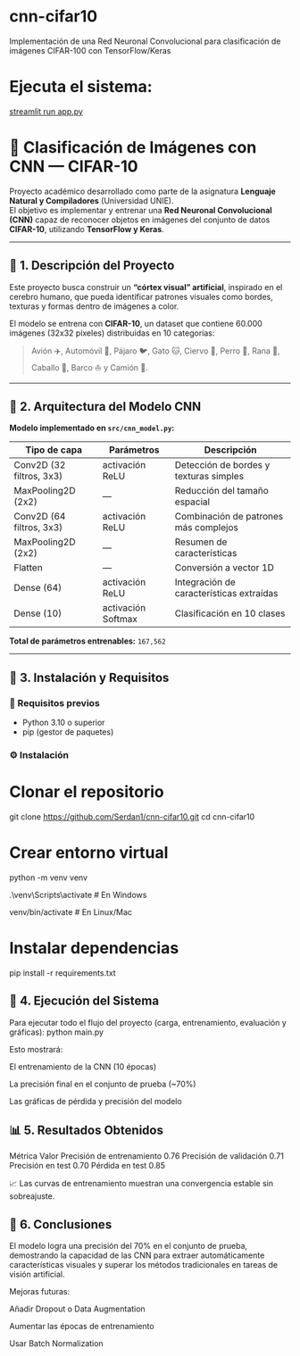 # cnn-cifar10
Implementación de una Red Neuronal Convolucional para clasificación de imágenes CIFAR-100 con TensorFlow/Keras

# Ejecuta el sistema:

[streamlit run app.py](https://cnn-cifar10-gksz6dmdjwxwrydjlsx2rp.streamlit.app/)


# 🧠 Clasificación de Imágenes con CNN — CIFAR-10

Proyecto académico desarrollado como parte de la asignatura **Lenguaje Natural y Compiladores** (Universidad UNIE).  
El objetivo es implementar y entrenar una **Red Neuronal Convolucional (CNN)** capaz de reconocer objetos en imágenes del conjunto de datos **CIFAR-10**, utilizando **TensorFlow y Keras**.

---

## 🚀 1. Descripción del Proyecto

Este proyecto busca construir un **“córtex visual” artificial**, inspirado en el cerebro humano, que pueda identificar patrones visuales como bordes, texturas y formas dentro de imágenes a color.

El modelo se entrena con **CIFAR-10**, un dataset que contiene 60.000 imágenes (32x32 píxeles) distribuidas en 10 categorías:
> Avión ✈️, Automóvil 🚗, Pájaro 🐦, Gato 🐱, Ciervo 🦌, Perro 🐶, Rana 🐸, Caballo 🐴, Barco ⛵ y Camión 🚚.

---

## 🧱 2. Arquitectura del Modelo CNN

**Modelo implementado en `src/cnn_model.py`:**

| Tipo de capa | Parámetros | Descripción |
|---------------|-------------|--------------|
| Conv2D (32 filtros, 3x3) | activación ReLU | Detección de bordes y texturas simples |
| MaxPooling2D (2x2) | — | Reducción del tamaño espacial |
| Conv2D (64 filtros, 3x3) | activación ReLU | Combinación de patrones más complejos |
| MaxPooling2D (2x2) | — | Resumen de características |
| Flatten | — | Conversión a vector 1D |
| Dense (64) | activación ReLU | Integración de características extraídas |
| Dense (10) | activación Softmax | Clasificación en 10 clases |

**Total de parámetros entrenables:** `167,562`

---

## 🧠 3. Instalación y Requisitos

### 🔧 Requisitos previos
- Python 3.10 o superior  
- pip (gestor de paquetes)

### ⚙️ Instalación
# Clonar el repositorio
git clone https://github.com/Serdan1/cnn-cifar10.git
cd cnn-cifar10

# Crear entorno virtual
python -m venv venv

.\venv\Scripts\activate  # En Windows

venv/bin/activate # En Linux/Mac

# Instalar dependencias
pip install -r requirements.txt


## 🚀 4. Ejecución del Sistema
Para ejecutar todo el flujo del proyecto (carga, entrenamiento, evaluación y gráficas):
python main.py

Esto mostrará:

El entrenamiento de la CNN (10 épocas)

La precisión final en el conjunto de prueba (~70%)

Las gráficas de pérdida y precisión del modelo

## 📊 5. Resultados Obtenidos
Métrica	Valor
Precisión de entrenamiento	0.76
Precisión de validación	0.71
Precisión en test	0.70
Pérdida en test	0.85

📈 Las curvas de entrenamiento muestran una convergencia estable sin sobreajuste.


## 🧭 6. Conclusiones

El modelo logra una precisión del 70% en el conjunto de prueba,
demostrando la capacidad de las CNN para extraer automáticamente características visuales
y superar los métodos tradicionales en tareas de visión artificial.

Mejoras futuras:

Añadir Dropout o Data Augmentation

Aumentar las épocas de entrenamiento

Usar Batch Normalization
